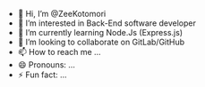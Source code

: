 - 👋 Hi, I’m @ZeeKotomori
- 👀 I’m interested in Back-End software developer
- 🌱 I’m currently learning Node.Js (Express.js)
- 💞️ I’m looking to collaborate on GitLab/GitHub
- 📫 How to reach me ...
- 😄 Pronouns: ...
- ⚡ Fun fact: ...

<!---
ZeeKotomori/ZeeKotomori is a ✨ special ✨ repository because its `README.md` (this file) appears on your GitHub profile.
You can click the Preview link to take a look at your changes.
--->
